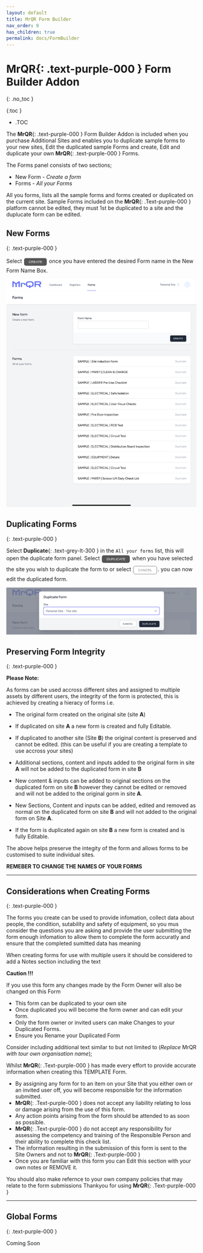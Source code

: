 ```yaml
---
layout: default
title: MrQR Form Builder
nav_order: 9
has_children: true
permalink: docs/FormBuilder
---
```

<html>
<head>
<style>
.button {
  padding: 5px 12px;
  text-align: center;
  text-decoration: none;
  display: inline-block;
  font-size: 9px;
  margin: 4px 2px;
  cursor: pointer; }
.button1 {background-color: #555555;} /* Black */
.button2 {background-color: white;}
.button1 {color: white;}
.button2 {color: grey;}
.button1 {border: none;}
.button2 {border: 1px solid grey}
.button1 {border-radius: 5px;}
.button2 {border-radius: 5px;}
</style>
</head>
</html>

# **MrQR**{: .text-purple-000 } Form Builder Addon
{: .no_toc }

{:toc }
- .TOC

The **MrQR**{: .text-purple-000 } Form Builder Addon is included when you purchase Additional Sites and enables you to duplicate sample forms to your new sites, Edit the duplicated sample Forms and create, Edit and duplicate your own **MrQR**{: .text-purple-000 } Forms.

The Forms panel consists of two sections;
* New Form - *Create a form*
* Forms - *All your Forms*

All you forms, lists all the sample forms and forms created or duplicated on the current site. Sample Forms included on the **MrQR**{: .Text-purple-000 } platform cannot be edited, they must 1st be duplicated to a site and the duplucate form can be edited.
## New Forms
{: .text-purple-000 }

Select <a href="https://docs.mrqr.me/FormBuilder/Create"><button class="button button1">CREATE</button></a> once you have entered the desired Form name in the New Form Name Box.

![MrQR Form Builder](/assets/images/Forms/MrQR_Form_Main_Menu.png "Main Page")

## Duplicating Forms
{: .text-purple-000 }

Select **Duplicate**{: .text-grey-lt-300 } in the `All your forms` list, this will open the duplicate form panel. Select <button class="button button1">DUPLICATE</button> when you have selected the site you wish to duplicate the form to or select <button class="button button2">CANCEL</button>.
you can now edit the duplicated form.

![MrQR Form Builder](/assets/images/MrQR_Duplicate_Form.png "Duplicate Form")


## Preserving Form Integrity
{: .text-purple-000 }

**Please Note:**

As forms can be used accross different sites and assigned to multiple assets by different users, the integrity of the form is protected, this is achieved by creating a hieracy of forms i.e.

* The original form created on the original site (site **A**)
  
* If duplicated on site **A** a new form is created and fully Editable.
  
* If duplicated to another site (Site **B**) the original content is preserved and cannot  be edited. (this can be useful if you are creating a template to use accross your sites)

* Additional sections, content and inputs added to the original form in site **A** will not be added to the duplicated form in site **B**
  
* New content & inputs can be added to original sections on the duplicated form on site **B** however they cannot  be edited or removed and will not be added to the original gorm in site **A**.
  
* New Sections, Content and inputs can be added, edited and removed as normal on the duplicated form on site **B** and will not added to the original form on Site **A**.
  
* If the form is duplicated again on site **B** a new form is created and is fully Editable.

The above helps preserve the integity of the form and allows forms to be customised to suite individual sites.

**REMEBER TO CHANGE THE NAMES OF YOUR FORMS**



___

## Considerations when Creating Forms
{: .text-purple-000 }

The forms you create can be used to provide infomation, collect data about people, the condition, sutability and safety of equipment, so you mus consider the questions you are asking and provide the user submitting the form enough infomation to allow them to complete the form accuratly and ensure that the completed sumitted data has meaning

When creating forms for use with multiple users it should be considered to add a Notes section including the text

**Caution !!!**

If you use this form any changes made by the Form Owner will also be changed on this Form

* This form can be duplicated to your own site
* Once duplicated you will become the form owner and can edit your form.
* Only the form owner or invited users can make Changes to your Duplicated Forms.
* Ensure you Rename your Duplicated Form

Consider including additional text similar to but not limited to (*Replace* MrQR *with tour own organisation name*);

Whilst **MrQR**{: .Text-purple-000 } has made every effort to provide accurate information when creating this TEMPLATE Form.
* By assigning any form for to an item on your Site that you either own or an invited user off,  you will become responsible for the information submitted.
* **MrQR**{: .Text-purple-000 }  does not  accept any liability relating to loss or damage arising from the  use of this form.
* Any action points arising from the form should be attended to as soon as possible.
* **MrQR**{: .Text-purple-000 } do not accept any responsibility for assessing the competency and training of the Responsible Person and their ability to complete this check list.
* The information resulting in the submission of this form is sent to the Site Owners and not to **MrQR**{: .Text-purple-000 }
* Once you are familiar with this form you can Edit this section with your own notes or REMOVE it.

You should also make refernce to your own company policies that may relate to the form submissions 
Thankyou for using **MrQR**{: .Text-purple-000 }


___

## Global Forms
{: .text-purple-000 }

Coming Soon
  
